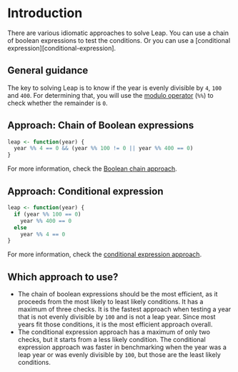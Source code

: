 # Introduction

There are various idiomatic approaches to solve Leap.
You can use a chain of boolean expressions to test the conditions.
Or you can use a [conditional expression][conditional-expression].

## General guidance

The key to solving Leap is to know if the year is evenly divisible by `4`, `100` and `400`.
For determining that, you will use the [modulo operator][arithmetic-operators] (`%%`) to check whether the remainder is `0`.

## Approach: Chain of Boolean expressions

```r
leap <- function(year) {
  year %% 4 == 0 && (year %% 100 != 0 || year %% 400 == 0)
}
```

For more information, check the [Boolean chain approach][approach-boolean-chain].

## Approach: Conditional expression

```r
leap <- function(year) {
  if (year %% 100 == 0)
    year %% 400 == 0
  else
    year %% 4 == 0
}
```

For more information, check the [conditional expression approach][approach-conditional-expression].

## Which approach to use?

- The chain of boolean expressions should be the most efficient, as it proceeds from the most likely to least likely conditions.
It has a maximum of three checks.
It is the fastest approach when testing a year that is not evenly divisible by `100` and is not a leap year.
Since most years fit those conditions, it is the most efficient approach overall.
- The conditional expression approach has a maximum of only two checks, but it starts from a less likely condition.
The conditional expression approach was faster in benchmarking when the year was a leap year or was evenly divisible by `100`,
but those are the least likely conditions.

[arithmetic-operators]: https://stat.ethz.ch/R-manual/R-patched/library/base/html/Arithmetic.html
[approach-boolean-chain]: https://exercism.org/tracks/r/exercises/leap/approaches/boolean-chain
[approach-conditional-expression]: https://exercism.org/tracks/r/exercises/leap/approaches/conditional-expression
